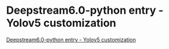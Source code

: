 # Deepstream6.0-python entry - Yolov5 customization
[Deepstream6.0-python entry - Yolov5 customization](https://aiwithcloud.com/2022/09/19/deepstream6-0_python_entry___yolov5_customization/)